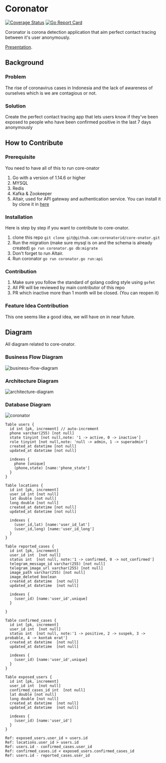 # Coronator

[![Coverage Status](https://coveralls.io/repos/github/coronatorid/core-onator/badge.svg?branch=master)](https://coveralls.io/github/coronatorid/core-onator?branch=master)
[![Go Report Card](https://goreportcard.com/badge/github.com/coronatorid/core-onator)](https://goreportcard.com/report/github.com/coronatorid/core-onator)

Coronator is corona detection application that aim perfect contact tracing between it's user anonymously.

[Presentation](https://docs.google.com/presentation/d/1B1wPEZKtG-sUSVK--z16QpEKHrt8e94ErVX_Xv3sHKI/edit#slide=id.ga50e610f2f_0_15).

## Background

### Problem

The rise of coronavirus cases in Indonesia and the lack of awareness of ourselves which is we are contagious or not.

### Solution

Create the perfect contact tracing app that lets users know if they've been exposed to people who have been confirmed positive in the last 7 days
anonymously

## How to Contribute

### Prerequisite

You need to have all of this to run core-onator

1. Go with a version of 1.14.6 or higher
2. MYSQL
3. Redis
4. Kafka & Zookeeper
5. Altair, used for API gateway and authentication service. You can install it by clone it in [here](https://github.com/coronatorid/altair)

### Installation

Here is step by step if you want to contribute to core-onator.

1. clone this repo `git clone git@github.com:coronatorid/core-onator.git`
2. Run the migration (make sure mysql is on and the schema is already created) `go run coronator.go db:migrate`
3. Don't forget to run Altair.
4. Run coronator `go run coronator.go run:api`


### Contribution

1. Make sure you follow the standard of golang coding style using `gofmt`
2. All PR will be reviewed by main contributor of this repo
3. PR which inactive more than 1 month will be closed. (You can reopen it)


### Feature Idea Contribution

This one seems like a good idea, we will have on in near future.

## Diagram

All diagram related to core-onator.

### Business Flow Diagram

![business-flow-diagram](https://user-images.githubusercontent.com/20650401/97368363-54887480-18dd-11eb-9a4c-afa1dd58e563.jpg)

### Architecture Diagram

![architecture-diagram](https://user-images.githubusercontent.com/20650401/103154120-136eec80-47c8-11eb-8935-a22e5a94ecfd.png)

### Database Diagram

![coronator](https://user-images.githubusercontent.com/20650401/103976861-78541a80-51aa-11eb-9c70-bd408e3f8b6e.png)

```
Table users {
  id int [pk, increment] // auto-increment
  phone varchar(255) [not null]
  state tinyint [not null,note: '1 -> active, 0 -> inactive']
  role tinyint [not null,note: 'null -> admin, 1 -> superadmin']
  created_at datetime [not null]
  updated_at datetime [not null]

  indexes {
    phone [unique]
    (phone,state) [name:'phone_state']
  }
}

Table locations {
  id int [pk, increment]
  user_id int [not null]
  lat double [not null]
  long double [not null]
  created_at datetime [not null]
  updated_at datetime [not null]

  indexes {
    (user_id,lat) [name:'user_id_lat']
    (user_id,long) [name:'user_id_long']
  }
}

Table reported_cases {
  id int [pk, increment]
  user_id int  [not null]
  status int  [not null, note:'1 -> confirmed, 0 -> not_confirmed']
  telegram_message_id varchar(255) [not null]
  telegram_image_url varchar(255) [not null]
  image_path varchar(255) [not null]
  image_deleted boolean
  created_at datetime  [not null]
  updated_at datetime  [not null]

  indexes {
    (user_id) [name:'user_id',unique]
  }

}

Table confirmed_cases {
  id int [pk, increment]
  user_id int  [not null]
  status int  [not null, note:'1 -> positive, 2 -> suspek, 3 -> probable, 4 -> kontak erat']
  created_at datetime  [not null]
  updated_at datetime  [not null]

  indexes {
    (user_id) [name:'user_id',unique]
  }
}

Table exposed_users {
  id int [pk, increment]
  user_id int  [not null]
  confirmed_cases_id int  [not null]
  lat double [not null]
  long double [not null]
  created_at datetime  [not null]
  updated_at datetime  [not null]

  indexes {
    (user_id) [name:'user_id']
  }
}

Ref: exposed_users.user_id > users.id
Ref: locations.user_id > users.id
Ref: users.id - confirmed_cases.user_id
Ref: confirmed_cases.id < exposed_users.confirmed_cases_id
Ref: users.id - reported_cases.user_id
```

